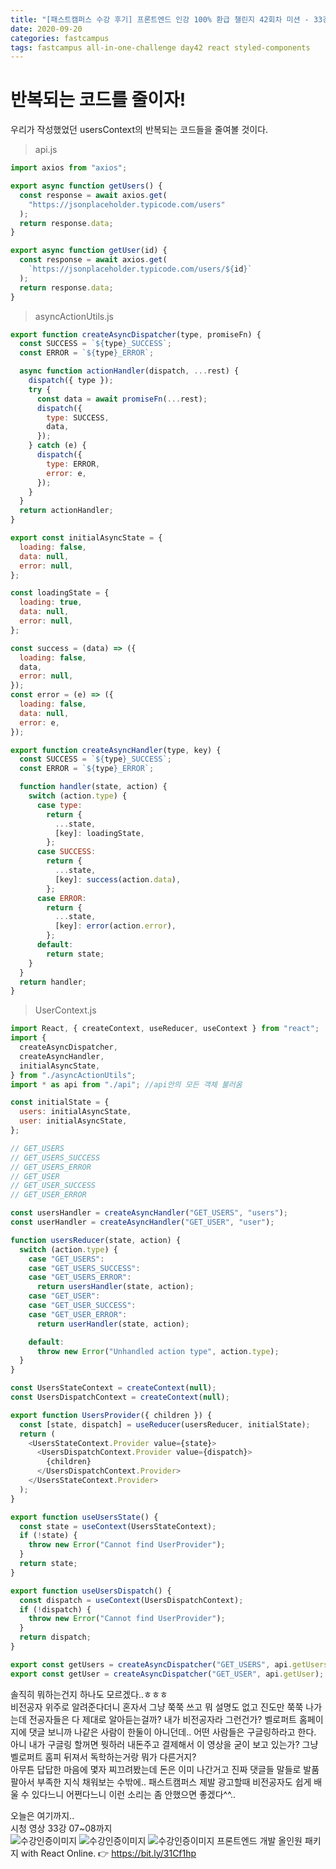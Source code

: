 ```yaml
---
title: "[패스트캠퍼스 수강 후기] 프론트엔드 인강 100% 환급 챌린지 42회차 미션 - 33강 Context에서 비동기작업 상태관리 - 리팩토링 및 정리"
date: 2020-09-20
categories: fastcampus
tags: fastcampus all-in-one-challenge day42 react styled-components
---
```


# 반복되는 코드를 줄이자!

우리가 작성했었던 usersContext의 반복되는 코드들을 줄여볼 것이다.

> api.js

```javascript
import axios from "axios";

export async function getUsers() {
  const response = await axios.get(
    "https://jsonplaceholder.typicode.com/users"
  );
  return response.data;
}

export async function getUser(id) {
  const response = await axios.get(
    `https://jsonplaceholder.typicode.com/users/${id}`
  );
  return response.data;
}
```

> asyncActionUtils.js

```javascript
export function createAsyncDispatcher(type, promiseFn) {
  const SUCCESS = `${type}_SUCCESS`;
  const ERROR = `${type}_ERROR`;

  async function actionHandler(dispatch, ...rest) {
    dispatch({ type });
    try {
      const data = await promiseFn(...rest);
      dispatch({
        type: SUCCESS,
        data,
      });
    } catch (e) {
      dispatch({
        type: ERROR,
        error: e,
      });
    }
  }
  return actionHandler;
}

export const initialAsyncState = {
  loading: false,
  data: null,
  error: null,
};

const loadingState = {
  loading: true,
  data: null,
  error: null,
};

const success = (data) => ({
  loading: false,
  data,
  error: null,
});
const error = (e) => ({
  loading: false,
  data: null,
  error: e,
});

export function createAsyncHandler(type, key) {
  const SUCCESS = `${type}_SUCCESS`;
  const ERROR = `${type}_ERROR`;

  function handler(state, action) {
    switch (action.type) {
      case type:
        return {
          ...state,
          [key]: loadingState,
        };
      case SUCCESS:
        return {
          ...state,
          [key]: success(action.data),
        };
      case ERROR:
        return {
          ...state,
          [key]: error(action.error),
        };
      default:
        return state;
    }
  }
  return handler;
}
```

> UserContext.js

```javascript
import React, { createContext, useReducer, useContext } from "react";
import {
  createAsyncDispatcher,
  createAsyncHandler,
  initialAsyncState,
} from "./asyncActionUtils";
import * as api from "./api"; //api안의 모든 객체 불러옴

const initialState = {
  users: initialAsyncState,
  user: initialAsyncState,
};

// GET_USERS
// GET_USERS_SUCCESS
// GET_USERS_ERROR
// GET_USER
// GET_USER_SUCCESS
// GET_USER_ERROR

const usersHandler = createAsyncHandler("GET_USERS", "users");
const userHandler = createAsyncHandler("GET_USER", "user");

function usersReducer(state, action) {
  switch (action.type) {
    case "GET_USERS":
    case "GET_USERS_SUCCESS":
    case "GET_USERS_ERROR":
      return usersHandler(state, action);
    case "GET_USER":
    case "GET_USER_SUCCESS":
    case "GET_USER_ERROR":
      return userHandler(state, action);

    default:
      throw new Error("Unhandled action type", action.type);
  }
}

const UsersStateContext = createContext(null);
const UsersDispatchContext = createContext(null);

export function UsersProvider({ children }) {
  const [state, dispatch] = useReducer(usersReducer, initialState);
  return (
    <UsersStateContext.Provider value={state}>
      <UsersDispatchContext.Provider value={dispatch}>
        {children}
      </UsersDispatchContext.Provider>
    </UsersStateContext.Provider>
  );
}

export function useUsersState() {
  const state = useContext(UsersStateContext);
  if (!state) {
    throw new Error("Cannot find UserProvider");
  }
  return state;
}

export function useUsersDispatch() {
  const dispatch = useContext(UsersDispatchContext);
  if (!dispatch) {
    throw new Error("Cannot find UserProvider");
  }
  return dispatch;
}

export const getUsers = createAsyncDispatcher("GET_USERS", api.getUsers);
export const getUser = createAsyncDispatcher("GET_USER", api.getUser);
```

솔직히 뭐하는건지 하나도 모르겠다..ㅎㅎㅎ  
비전공자 위주로 알려준다더니 혼자서 그냥 쭉쭉 쓰고 뭐 설명도 없고 진도만 쭉쭉 나가는데 전공자들은 다 제대로 알아듣는걸까? 내가 비전공자라 그런건가? 벨로퍼트 홈페이지에 댓글 보니까 나같은 사람이 한둘이 아니던데.. 어떤 사람들은 구글링하라고 한다. 아니 내가 구글링 할꺼면 뭣하러 내돈주고 결제해서 이 영상을 굳이 보고 있는가? 그냥 벨로퍼트 홈피 뒤져서 독학하는거랑 뭐가 다른거지?  
아무튼 답답한 마음에 몇자 찌끄려봤는데 돈은 이미 나간거고 진짜 댓글들 말들로 발품 팔아서 부족한 지식 채워보는 수밖에.. 패스트캠퍼스 제발 광고할때 비전공자도 쉽게 배울 수 있다느니 어쩐다느니 이런 소리는 좀 안했으면 좋겠다^^..

오늘은 여기까지..  
시청 영상 33강 07~08까지  
![수강인증이미지](/images/200920-1.png)
![수강인증이미지](/images/200920-2.png)
![수강인증이미지](/images/200920-3.jpeg)
프론트엔드 개발 올인원 패키지 with React Online. 👉 https://bit.ly/31Cf1hp
